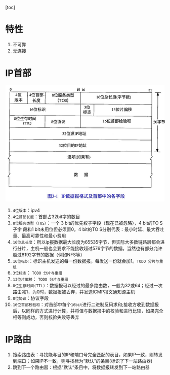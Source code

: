 [toc]

# 特性

1. 不可靠
2. 无连接

# IP首部

![image-20200927172921731](resources/IP协议/image-20200927172921731.png)

1. `4位版本`：ipv4
2. `4位首部长度`：首部占32bit字的数目
3. `8位服务类型（TOS）`：一个 3 bit的优先权子字段（现在已被忽略），4 bit的TO S子字 段和1 bit未用位但必须置0。4 bit的TO S分别代表：最小时延、最大吞吐量、最高可靠性和最小费用
4. `16位总长度`：所以ip报数据最大长度为65535字节，但实际大多数链路层都会进行分片，主机一般也会要求不能接收超过576字节的数据。当然也有部分允许超过8192字节的数据（例如NFS等）
5. `16位标识`：标识主机发送的每一份数据报。每发送一份就会加1。`TODO 分片与重组`
6. `3位标志`： `TODO 分片与重组`
7. `13位片偏移`： `TODO 分片与重组`
8. `8位生存时间(TTL)`：数据报可以经过的最多路由数，一般为32或64；经过一次路由减1，为0时，数据报被丢弃，并发送ICMP报文通知源主机
9. `8位协议`：协议字段
10. `16位首部校验和`：对首部中每个`16bit`进行二进制反码求和;接收方收到数据报后，以同样的方式进行计算，并将值与数据报中的校验和进行比较，如果完全相等则成功，否则校验失败等丢弃

# IP路由

1. 搜索路由表：寻找能与目的IP和端口号完全匹配的表目，如果IP一致，则转发到端口；如果IP不一致，则寻找标为“默认”的条目(标识了下一站路由器)
2. 跳到下一个路由器：根据“默认”条目中，将数据报转发到下一站路由器